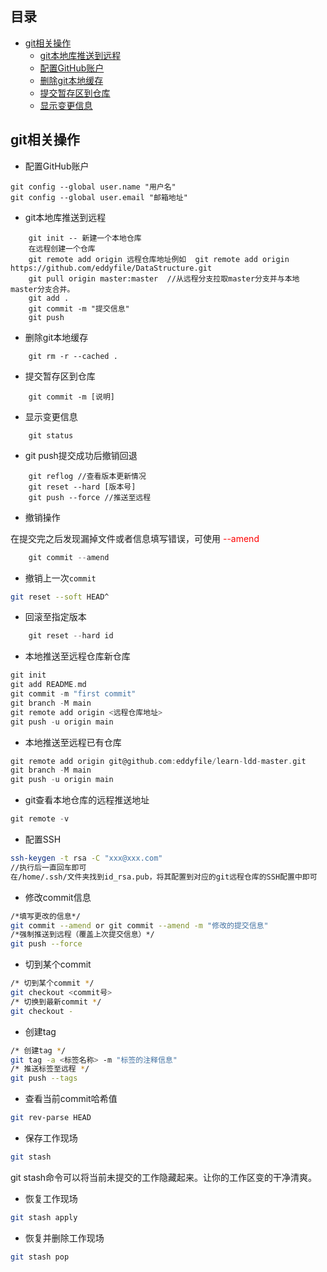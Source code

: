 ## <a name="index"/>目录
* [git相关操作](#title) 
    * [git本地库推送到远程](#git)
    * [配置GitHub账户](#global)
    * [删除git本地缓存](#delete)
    * [提交暂存区到仓库](#commit)
    * [显示变更信息](#status)

## <a name="title"/>git相关操作
* <a name="global">配置GitHub账户
```git
git config --global user.name "用户名"
git config --global user.email "邮箱地址"
```
* <a name="git"/>git本地库推送到远程
```git
    git init -- 新建一个本地仓库
    在远程创建一个仓库
    git remote add origin 远程仓库地址例如  git remote add origin https://github.com/eddyfile/DataStructure.git
    git pull origin master:master  //从远程分支拉取master分支并与本地master分支合并。
    git add .
    git commit -m "提交信息"
    git push
```
* 删除git本地缓存<a name="delete"/>
```git
    git rm -r --cached .
```
* 提交暂存区到仓库<a name="commit"/>
```git
    git commit -m [说明]
```
* 显示变更信息<a name="status"/>
```
    git status
```
* git push提交成功后撤销回退
```
    git reflog //查看版本更新情况
    git reset --hard [版本号]
    git push --force //推送至远程
```

* 撤销操作

在提交完之后发现漏掉文件或者信息填写错误，可使用<font color = red> --amend </font>
```c
    git commit --amend
```

* 撤销上一次`commit`

```bash
git reset --soft HEAD^
```



* 回滚至指定版本

```c
    git reset --hard id
```

* 本地推送至远程仓库新仓库
```c
git init
git add README.md
git commit -m "first commit"
git branch -M main
git remote add origin <远程仓库地址>
git push -u origin main
```

* 本地推送至远程已有仓库
```c
git remote add origin git@github.com:eddyfile/learn-ldd-master.git
git branch -M main
git push -u origin main
```

* git查看本地仓库的远程推送地址
```c
git remote -v
```

* 配置SSH

```bash
ssh-keygen -t rsa -C "xxx@xxx.com"
//执行后一直回车即可
在/home/.ssh/文件夹找到id_rsa.pub，将其配置到对应的git远程仓库的SSH配置中即可
```

* 修改commit信息

```bash
/*填写更改的信息*/
git commit --amend or git commit --amend -m "修改的提交信息"
/*强制推送到远程（覆盖上次提交信息）*/
git push --force
```

* 切到某个commit

```bash
/* 切到某个commit */
git checkout <commit号>
/* 切换到最新commit */
git checkout -
```

* 创建tag

```bash
/* 创建tag */
git tag -a <标签名称> -m "标签的注释信息"
/* 推送标签至远程 */
git push --tags
```

* 查看当前commit哈希值

```bash
git rev-parse HEAD
```

* 保存工作现场

```bash
git stash
```

git stash命令可以将当前未提交的工作隐藏起来。让你的工作区变的干净清爽。

* 恢复工作现场

```bash
git stash apply
```

* 恢复并删除工作现场

```bash
git stash pop
```

